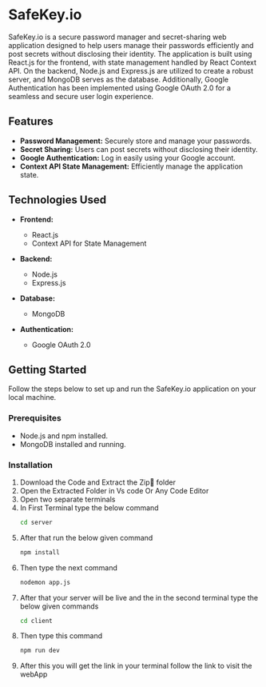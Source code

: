 # SafeKey.io

SafeKey.io is a secure password manager and secret-sharing web application designed to help users manage their passwords efficiently and post secrets without disclosing their identity. The application is built using React.js for the frontend, with state management handled by React Context API. On the backend, Node.js and Express.js are utilized to create a robust server, and MongoDB serves as the database. Additionally, Google Authentication has been implemented using Google OAuth 2.0 for a seamless and secure user login experience.

## Features

- **Password Management:** Securely store and manage your passwords.
- **Secret Sharing:** Users can post secrets without disclosing their identity.
- **Google Authentication:** Log in easily using your Google account.
- **Context API State Management:** Efficiently manage the application state.

## Technologies Used

- **Frontend:**
  - React.js
  - Context API for State Management

- **Backend:**
  - Node.js
  - Express.js

- **Database:**
  - MongoDB

- **Authentication:**
  - Google OAuth 2.0

## Getting Started

Follow the steps below to set up and run the SafeKey.io application on your local machine.

### Prerequisites

- Node.js and npm installed.
- MongoDB installed and running.

### Installation

1. Download the Code and Extract the Zip📂 folder
2. Open the Extracted Folder in Vs code Or Any Code Editor
3. Open two separate terminals
4. In First Terminal type the below command
    ```bash
    cd server
5. After that run the below given command
   ```bash
   npm install
6. Then type the next command    
   ```bash
   nodemon app.js

7. After that your server will be live and the in the second terminal type the below given commands
   ```bash
   cd client
8. Then type this command
   ```bash
   npm run dev

9. After this you will get the link in your terminal follow the link to visit the webApp      

